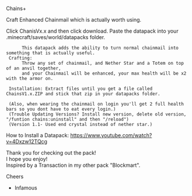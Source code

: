 Chains+
     
   Craft Enhanced Chainmail which is actually worth using.
   
   Click ChanisVx.x and then click download.
   Paste the datapack into your .minecraft/saves/world/datapacks folder.
     
          This datapack adds the ability to turn normal chainmail into something that is actually useful.
     Crafting:
          Throw any set of chainmail, and Nether Star and a Totem on top of an anvil together,
          and your Chainmail will be enhanced, your max health will be x2 with the armor on.  
     
     Installation: Extract files until you get a file called ChainsV1.x.ZIP and stick that zip in your datapacks folder.
     
     (Also, when wearing the chainmail on login you'll get 2 full health bars so you dont have to eat every login.)
     (Trouble Updating Versions? Install new version, delete old version, "/funtion chains:uninstall" and then "/reload")
     (Version 1.1- Used end crystal instead of nether star.)
     
How to Install a Datapack:
https://www.youtube.com/watch?v=4Dxzw12TQcg

Thank you for checking out the pack!  
I hope you enjoy!  
Inspired by a Transaction in my other pack "Blockmart".

Cheers  
- Infamous
